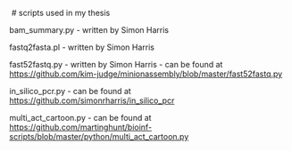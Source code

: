  # scripts used in my thesis 

bam_summary.py - written by Simon Harris

fastq2fasta.pl - written by Simon Harris

fast52fastq.py - written by Simon Harris  - can be found at https://github.com/kim-judge/minionassembly/blob/master/fast52fastq.py


in_silico_pcr.py - can be found at https://github.com/simonrharris/in_silico_pcr

multi_act_cartoon.py - can be found at https://github.com/martinghunt/bioinf-scripts/blob/master/python/multi_act_cartoon.py

